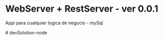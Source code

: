 # WebServer + RestServer - ver 0.0.1

Appi para cualquier logica de negocio - mySql

#   d e v S o l u t i o n - n o d e  
 